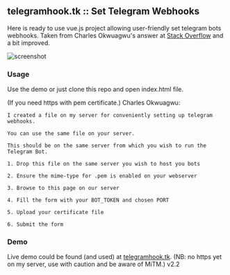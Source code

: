 
## telegramhook.tk :: Set Telegram Webhooks 

Here is ready to use vue.js project allowing user-friendly set telegram bots webhooks. Taken from Charles Okwuagwu's answer at [Stack Overflow](https://stackoverflow.com/questions/42554548/how-to-set-telegram-bot-webhook) and a bit improved.

![screenshot](https://raw.githubusercontent.com/igronus/telegramhook.tk/master/screenshot.png)


### Usage

Use the demo or just clone this repo and open index.html file.

(If you need https with pem certificate.) Charles Okwuagwu:

```
I created a file on my server for conveniently setting up telegram webhooks.

You can use the same file on your server.

This should be on the same server from which you wish to run the Telegram Bot.

1. Drop this file on the same server you wish to host you bots

2. Ensure the mime-type for .pem is enabled on your webserver

3. Browse to this page on our server

4. Fill the form with your BOT_TOKEN and chosen PORT

5. Upload your certificate file

6. Submit the form
```

### Demo

Live demo could be found (and used) at [telegramhook.tk](http://telegramhook.tk). (NB: no https yet on my server, use with caution and be aware of MiTM.)
v2.2